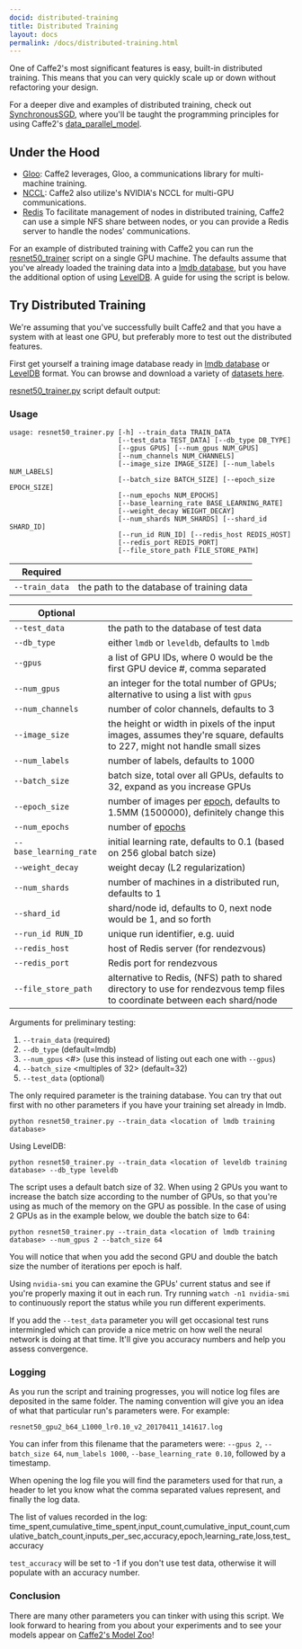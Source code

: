 ```yaml
---
docid: distributed-training
title: Distributed Training
layout: docs
permalink: /docs/distributed-training.html
---
```

One of Caffe2's most significant features is easy, built-in distributed training. This means that you can very quickly scale up or down without refactoring your design.

For a deeper dive and examples of distributed training, check out [SynchronousSGD](/docs/SynchronousSGD.html), where you'll be taught the programming principles for using Caffe2's [data_parallel_model](https://github.com/caffe2/caffe2/blob/master/caffe2/python/data_parallel_model.py).

## Under the Hood

* [Gloo](https://github.com/facebookincubator/gloo): Caffe2 leverages, Gloo, a communications library for multi-machine training.
* [NCCL](https://github.com/nvidia/nccl): Caffe2 also utilize's NVIDIA's NCCL for multi-GPU communications.
* [Redis](https://redis.io/) To facilitate management of nodes in distributed training, Caffe2 can use a simple NFS share between nodes, or you can provide a Redis server to handle the nodes' communications.

For an example of distributed training with Caffe2 you can run the [resnet50_trainer](https://github.com/caffe2/caffe2/blob/master/caffe2/python/examples/resnet50_trainer.py) script on a single GPU machine. The defaults assume that you've already loaded the training data into a [lmdb database](https://symas.com/offerings/lightning-memory-mapped-database/), but you have the additional option of using [LevelDB](https://github.com/google/leveldb). A guide for using the script is below.

## Try Distributed Training

We're assuming that you've successfully built Caffe2 and that you have a system with at least one GPU, but preferably more to test out the distributed features.

First get yourself a training image database ready in [lmdb database](https://symas.com/offerings/lightning-memory-mapped-database/) or [LevelDB](https://github.com/google/leveldb) format. You can browse and download a variety of [datasets here](datasets).

[resnet50_trainer.py](https://github.com/caffe2/caffe2/blob/master/caffe2/python/examples/resnet50_trainer.py) script default output:

### Usage

```
usage: resnet50_trainer.py [-h] --train_data TRAIN_DATA
                           [--test_data TEST_DATA] [--db_type DB_TYPE]
                           [--gpus GPUS] [--num_gpus NUM_GPUS]
                           [--num_channels NUM_CHANNELS]
                           [--image_size IMAGE_SIZE] [--num_labels NUM_LABELS]
                           [--batch_size BATCH_SIZE] [--epoch_size EPOCH_SIZE]
                           [--num_epochs NUM_EPOCHS]
                           [--base_learning_rate BASE_LEARNING_RATE]
                           [--weight_decay WEIGHT_DECAY]
                           [--num_shards NUM_SHARDS] [--shard_id SHARD_ID]
                           [--run_id RUN_ID] [--redis_host REDIS_HOST]
                           [--redis_port REDIS_PORT]
                           [--file_store_path FILE_STORE_PATH]
```

|Required||
|-------|--------|
| `--train_data` | the path to the database of training data |

|Optional||
|-------|--------|
| `--test_data` | the path to the database of test data |
| `--db_type` | either `lmdb` or `leveldb`, defaults to `lmdb` |
| `--gpus`| a list of GPU IDs, where 0 would be the first GPU device #, comma separated |
| `--num_gpus` | an integer for the total number of GPUs; alternative to using a list with `gpus` |
| `--num_channels` | number of color channels, defaults to 3 |
| `--image_size` | the height or width in pixels of the input images, assumes they're square, defaults to 227, might not handle small sizes |
| `--num_labels` | number of labels, defaults to 1000 |
| `--batch_size` | batch size, total over all GPUs, defaults to 32, expand as you increase GPUs |
| `--epoch_size` | number of images per [epoch](https://deeplearning4j.org/glossary#epoch-vs-iteration), defaults to 1.5MM (1500000), definitely change this |
| `--num_epochs` | number of [epochs](https://deeplearning4j.org/glossary#epoch-vs-iteration) |
| `--base_learning_rate` | initial learning rate, defaults to 0.1 (based on 256 global batch size) |
| `--weight_decay` | weight decay (L2 regularization) |
| `--num_shards` | number of machines in a distributed run, defaults to 1 |
| `--shard_id` | shard/node id, defaults to 0, next node would be 1, and so forth |
| `--run_id RUN_ID` | unique run identifier, e.g. uuid |
| `--redis_host` | host of Redis server (for rendezvous) |
| `--redis_port` | Redis port for rendezvous |
| `--file_store_path` | alternative to Redis, (NFS) path to shared directory to use for rendezvous temp files to coordinate between each shard/node |

Arguments for preliminary testing:

1. `--train_data` <path to db> (required)
2. `--db_type` <lmbd or leveldb> (default=lmdb)
3. `--num_gpus` <#> (use this instead of listing out each one with `--gpus`)
4. `--batch_size` <multiples of 32> (default=32)
5. `--test_data` <path to db> (optional)

The only required parameter is the training database. You can try that out first with no other parameters if you have your training set already in lmdb.

```
python resnet50_trainer.py --train_data <location of lmdb training database>
```

Using LevelDB:

```
python resnet50_trainer.py --train_data <location of leveldb training database> --db_type leveldb
```

The script uses a default batch size of 32. When using 2 GPUs you want to increase the batch size according to the number of GPUs, so that you're using as much of the memory on the GPU as possible. In the case of using 2 GPUs as in the example below, we double the batch size to 64:

```
python resnet50_trainer.py --train_data <location of lmdb training database> --num_gpus 2 --batch_size 64
```

You will notice that when you add the second GPU and double the batch size the number of iterations per epoch is half.

Using `nvidia-smi` you can examine the GPUs' current status and see if you're properly maxing it out in each run. Try running `watch -n1 nvidia-smi` to continuously report the status while you run different experiments.

If you add the `--test_data` parameter you will get occasional test runs intermingled which can provide a nice metric on how well the neural network is doing at that time. It'll give you accuracy numbers and help you assess convergence.

### Logging

As you run the script and training progresses, you will notice log files are deposited in the same folder. The naming convention will give you an idea of what that particular run's parameters were. For example:

```
resnet50_gpu2_b64_L1000_lr0.10_v2_20170411_141617.log
```

You can infer from this filename that the parameters were: `--gpus 2`, `--batch_size 64`, `num_labels 1000`, `--base_learning_rate 0.10`, followed by a timestamp.

When opening the log file you will find the parameters used for that run, a header to let you know what the comma separated values represent, and finally the log data.

The list of values recorded in the log:
time_spent,cumulative_time_spent,input_count,cumulative_input_count,cumulative_batch_count,inputs_per_sec,accuracy,epoch,learning_rate,loss,test_accuracy

`test_accuracy` will be set to -1 if you don't use test data, otherwise it will populate with an accuracy number.

### Conclusion

There are many other parameters you can tinker with using this script. We look forward to hearing from you about your experiments and to see your models appear on [Caffe2's Model Zoo](zoo)!
